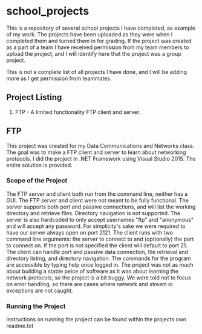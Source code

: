 # school_projects
This is a repository of several school projects I have completed, as example of my work. The projects have been uploaded as they were when I completed them and turned them in for grading. If the project was created as a part of a team I have received permission from my team members to upload the project, and I will identify here that the project was a group project.

This is not a complete list of all projects I have done, and I will be adding more as I get permission from teammates.

## Project Listing
1. FTP - A limited functionality FTP client and server.


## FTP
This project was created for my Data Communications and Networks class. The goal was to make a FTP client and server to learn about networking protocols. I did the project in .NET Framework using Visual Studio 2015. The entire solution is provided.

### Scope of the Project
The FTP server and client both run from the command line, neither has a GUI. The FTP server and client were not meant to be fully functional.
The server supports both port and passive connections, and will list the working directory and retrieve files. Directory navigation is not supported. The server is also hardcoded to only accept usernames "ftp" and "anonymous" and will accept any password. For simplicity's sake we were required to have our server always open on port 2121.
The client runs with two command line arguments: the server to connect to and (optionally) the port to connect on. If the port is not specified the client will default to port 21. The client can handle port and passive data connection, file retrieval and directory listing, and directory navigation. The commands for the program are accessible by typing help once logged in.
The project was not as much about building a stable peice of software as it was about learning the network protocols, so the project is a bit buggy. We were told not to focus on error handling, so there are cases where network and stream io exceptions are not caught.

### Running the Project
Instructions on running the project can be found within the projects own readme.txt

